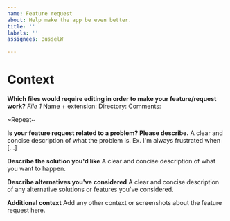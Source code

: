 ```yaml
---
name: Feature request
about: Help make the app be even better.
title: ''
labels: ''
assignees: BusselW

---
```


# Context
**Which files would require editing in order to make your feature/request work?**
_File 1_
Name + extension:
Directory:
Comments:

~Repeat~

**Is your feature request related to a problem? Please describe.**
A clear and concise description of what the problem is. Ex. I'm always frustrated when [...]

**Describe the solution you'd like**
A clear and concise description of what you want to happen.

**Describe alternatives you've considered**
A clear and concise description of any alternative solutions or features you've considered.

**Additional context**
Add any other context or screenshots about the feature request here.
